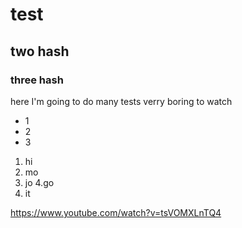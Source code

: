 # test
## two hash
### three hash
here I'm going to do many tests verry boring to watch

* 1
* 2
* 3

1. hi
2. mo
3. jo
4.go
5.  it

https://www.youtube.com/watch?v=tsVOMXLnTQ4

